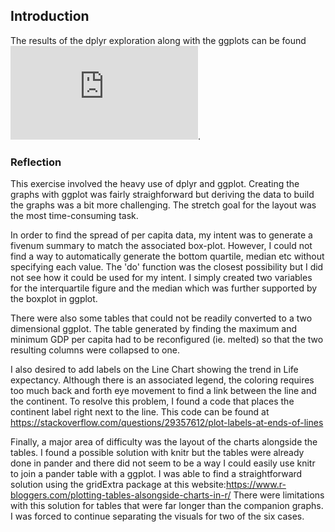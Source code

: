 
## Introduction

The results of the dplyr exploration along with the ggplots can be found ![here](https://github.com/Shirlett/STAT545-hw-Hall-Shirlett/blob/master/HW03/STAT545A_HW03.md).


### Reflection

This exercise involved the heavy use of dplyr and ggplot. Creating the graphs with ggplot was fairly straighforward but deriving the data to build the graphs was a bit more challenging. The stretch goal for the layout was the most time-consuming task.

In order to find the spread of per capita data, my intent was to generate a fivenum summary to match the associated box-plot. However, I could not find a way to automatically generate the bottom quartile, median etc without specifying each value. The 'do' function was the closest possibility but I did not see how it could be used for my intent. I simply created two variables for the interquartile figure and the median which was further supported by the boxplot in ggplot.

There were also some tables that could not be readily converted to a two dimensional ggplot. The table generated by finding the maximum and minimum GDP per capita had to be reconfigured (ie. melted) so that the two resulting columns were collapsed to one. 

I also desired to add labels on the Line Chart showing the trend in Life expectancy. Although there is an associated legend, the coloring requires too much back and forth eye movement to find a link between the line and the continent. To resolve this problem, I found a code that places the continent label right next to the line. This code can be found at https://stackoverflow.com/questions/29357612/plot-labels-at-ends-of-lines

Finally, a major area of difficulty was the layout of the charts alongside the tables. I found a possible solution with knitr but the tables were already done in pander and there did not seem to be a way I could easily use knitr to join a pander table with a ggplot. I was able to find a straightforward solution using the gridExtra package at this website:https://www.r-bloggers.com/plotting-tables-alsongside-charts-in-r/
There were limitations with this solution for tables that were far longer than the companion graphs. I was forced to continue separating the visuals for two of the six cases.










